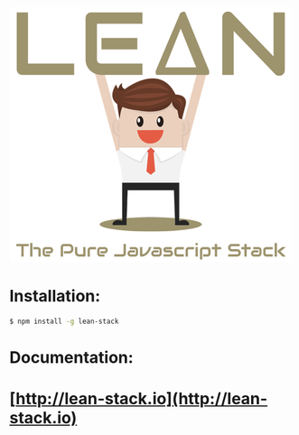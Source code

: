 ![LEAN STACK](web/img/logo-medium.png)

# Installation:
```sh
$ npm install -g lean-stack
```

# Documentation:
# [http://lean-stack.io](http://lean-stack.io)

